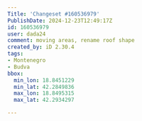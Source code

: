 ```yaml
---
Title: 'Changeset #160536979'
PublishDate: 2024-12-23T12:49:17Z
id: 160536979
user: dada24
comment: moving areas, rename roof shape
created_by: iD 2.30.4
tags:
- Montenegro
- Budva
bbox:
  min_lon: 18.8451229
  min_lat: 42.2849836
  max_lon: 18.8495315
  max_lat: 42.2934297

---
```

